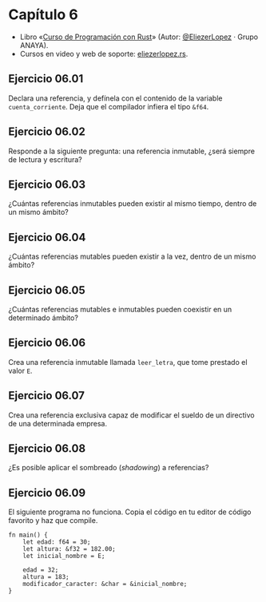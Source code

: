 # Capítulo 6
* Libro «[Curso de Programación con Rust](https://amzn.to/3WEqWZJ)» (Autor: [@EliezerLopez](https://linkedin.com/in/eliezerlopez) · Grupo ANAYA).
* Cursos en video y web de soporte: [eliezerlopez.rs](https://eliezerlopez.rs).

## Ejercicio 06.01
Declara una referencia, y defínela con el contenido de la variable ```cuenta_corriente```. Deja que el compilador infiera el tipo ```&f64```.

## Ejercicio 06.02
Responde a la siguiente pregunta: una referencia inmutable, ¿será siempre de lectura y escritura?

## Ejercicio 06.03
¿Cuántas referencias inmutables pueden existir al mismo tiempo, dentro de un mismo ámbito?

## Ejercicio 06.04
¿Cuántas referencias mutables pueden existir a la vez, dentro de un mismo ámbito?

## Ejercicio 06.05
¿Cuántas referencias mutables e inmutables pueden coexistir en un determinado ámbito?

## Ejercicio 06.06
Crea una referencia inmutable llamada ```leer_letra```, que tome prestado el valor ```E```.

## Ejercicio 06.07
Crea una referencia exclusiva capaz de modificar el sueldo de un directivo de una determinada empresa.

## Ejercicio 06.08
¿Es posible aplicar el sombreado (_shadowing_) a referencias? 

## Ejercicio 06.09
El siguiente programa no funciona. Copia el código en tu editor de código favorito y haz que compile.
```
fn main() {
    let edad: f64 = 30;
    let altura: &f32 = 182.00;
    let inicial_nombre = E;

    edad = 32;
    altura = 183;
    modificador_caracter: &char = &inicial_nombre;
}
```
